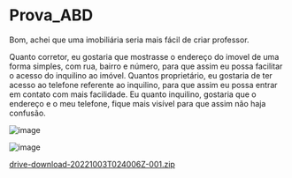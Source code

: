 # Prova_ABD
Bom, achei que uma imobiliária seria mais fácil de criar professor.

Quanto corretor, eu gostaria que mostrasse o endereço do imovel de uma forma simples, com rua, bairro e número, para que assim eu possa facilitar o acesso do inquilino ao imóvel.
Quantos proprietário, eu gostaria de ter acesso ao telefone referente ao inquilino, para que assim eu possa entrar em contato com mais facilidade.
Eu quanto inquilino, gostaria que o endereço e o meu telefone, fique mais visível para que assim não haja confusão.

![image](https://user-images.githubusercontent.com/114891932/193491543-a46d99c7-1596-42a5-bea8-5dc5bf9194bd.png)

![image](https://user-images.githubusercontent.com/114891932/193491475-f34e4dd0-e66d-4631-877c-f677d6a0d539.png)

[drive-download-20221003T024006Z-001.zip](https://github.com/enguercarolina/Prova_ABD/files/9694304/drive-download-20221003T024006Z-001.zip)
